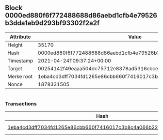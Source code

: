 ## Block 0000ed880f6f772488688d86aebd1cfb4e79526b3dda1ab9d293bf93302f2a2f

Attribute | Value
--- | ---
Height | 35170
Hash | 0000ed880f6f772488688d86aebd1cfb4e79526b3dda1ab9d293bf93302f2a2f
Timestamp | 2021-04-24T09:37:24+00:00
Target | 00254142f49eaaa504dc75712e8378ad5316cbcead634704b3734b6271167cc4
Merke root | 1eba4cd3dff7034fd1265e86cbb660f7416017c3b8c4a066b228eb282da8de0b
Nonce | 1878331505

```

```

### Transactions

Hash | Amount
--- | ---
[1eba4cd3dff7034fd1265e86cbb660f7416017c3b8c4a066b228eb282da8de0b](1eba4cd3dff7034fd1265e86cbb660f7416017c3b8c4a066b228eb282da8de0b.md) | 10.00000000 SKEPTI 
